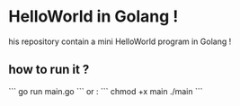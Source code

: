 # HelloWorld in Golang ! 
his repository contain a mini HelloWorld program in Golang ! 
<h2>how to run it ?</h2>
```
go run main.go 
```
or : 
```
chmod +x main 
./main
```

